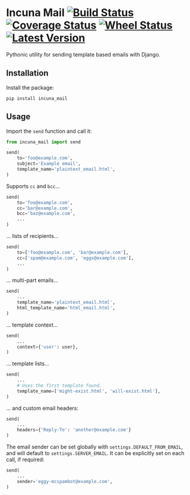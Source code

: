 # Incuna Mail  [![Build Status](https://travis-ci.org/incuna/incuna-mail.svg?branch=i5-add-tests)](https://travis-ci.org/incuna/incuna-mail)  [![Coverage Status](https://img.shields.io/coveralls/incuna/incuna-mail.svg)](https://coveralls.io/r/incuna/incuna-mail) [![Wheel Status](https://pypip.in/wheel/incuna-mail/badge.png)](https://pypi.python.org/pypi/incuna-mail/) [![Latest Version](https://pypip.in/version/incuna-mail/badge.png)](https://pypi.python.org/pypi/incuna-mail/)

Pythonic utility for sending template based emails with Django.

## Installation
Install the package:

    pip install incuna_mail


## Usage
Import the `send` function and call it:

```python
from incuna_mail import send

send(
    to='foo@example.com',
    subject='Example email',
    template_name='plaintext_email.html',
)
```

Supports `cc` and `bcc`...

```python
send(
    to='foo@example.com',
    cc='bar@example.com',
    bcc='baz@example.com',
    ...
)
```

... lists of recipients...

```python
send(
    to=['foo@example.com', 'bar@example.com'],
    cc=['spam@example.com', 'eggs@example.com'],
    ...
)
```

... multi-part emails...

```python
send(
    ...
    template_name='plaintext_email.html',
    html_template_name='html_email.html',
)
```

... template context...

```python
send(
    ...
    context={'user': user},
)
```

... template lists...

```python
send(
    ...
    # Uses the first template found.
    template_name=['might-exist.html', 'will-exist.html'],
)
```

... and custom email headers:

```python
send(
    ...
    headers={'Reply-To': 'another@example.com'}
)
```

The email sender can be set globally with `settings.DEFAULT_FROM_EMAIL`, and will default to `settings.SERVER_EMAIL`. It can be explicitly set on each call, if required:

```python
send(
    ...
    sender='eggy-mcspambot@example.com',
)
```
